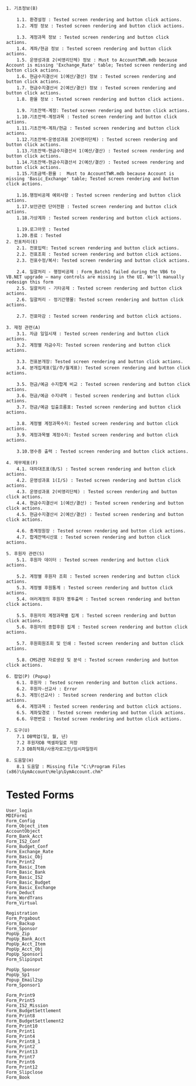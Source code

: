 

```
1. 기초정보(B)

	1.1. 환경설정 : Tested screen rendering and button click actions.
	1.2. 계정 정보 : Tested screen rendering and button click actions.
	
	1.3. 계정과목 정보 : Tested screen rendering and button click actions.
	1.4. 계좌/현금 정보 : Tested screen rendering and button click actions.
	1.5. 운영성과표 2(비영리단체) 정보 : Must to AccountTWR.mdb because Account is missing 'Exchange_Rate' table; Tested screen rendering and button click actions.
	1.6. 현금수지결산서 1(예산/결산) 정보 : Tested screen rendering and button click actions.
	1.7. 현금수지결산서 2(예산/결산) 정보 : Tested screen rendering and button click actions.
	1.8. 환율 정보 : Tested screen rendering and button click actions.
		
	1.9. 기초잔액-계정: Tested screen rendering and button click actions.
	1.10.기초잔액-계정과목 : Tested screen rendering and button click actions.
	1.11.기초잔액-계좌/현금 : Tested screen rendering and button click actions.
	1.12.기초잔액-운영성과표 2(비영리단체) : Tested screen rendering and button click actions.
	1.13.기초잔액-현금수지결산서 1(예산/결산) : Tested screen rendering and button click actions.
	1.14.기초잔액-현금수지결산서 2(예산/결산) : Tested screen rendering and button click actions.
	1.15.기초금액-환율 :  Must to AccountTWR.mdb because Account is missing 'Basic_Exchange' table; Tested screen rendering and button click actions.
		
	1.16.행정비공제 예외사항 : Tested screen rendering and button click actions.
	1.17.보안관련 단어전환 : Tested screen rendering and button click actions.
	1.18.가상계좌 : Tested screen rendering and button click actions.
		
	1.19.로그아웃 : Tested
	1.20.종료 : Tested
2. 전표처리(E) 	
	2.1. 전표입력: Tested screen rendering and button click actions.
	2.2. 전표조회 : Tested screen rendering and button click actions.
	2.3. 전표수정/복사: Tested screen rendering and button click actions.
   
	2.4. 일괄처리 - 행정비공제 : Form_Batch1 failed during the VB6 to VB.NET upgrade — many controls are missing in the UI. We'll manually redesign this form
	2.5. 일괄처리 - 기타공제 : Tested screen rendering and button click actions.
	2.6. 일괄처리 - 정기간행물: Tested screen rendering and button click actions.
   
	2.7. 전표마감 : Tested screen rendering and button click actions.
	
3. 재정 관련(A) 	
	3.1. 자금 일일시재 : Tested screen rendering and button click actions.
	3.2. 계정별 자금수지: Tested screen rendering and button click actions.
   
	3.3. 전표분개장: Tested screen rendering and button click actions.
	3.4. 분개집계표(일/주/월계표): Tested screen rendering and button click actions.
   
	3.5. 현금/예금 수지합계 비교 : Tested screen rendering and button click actions.
	3.6. 현금/예금 수지내역 : Tested screen rendering and button click actions.
	3.7. 현금/예금 입출흐름표: Tested screen rendering and button click actions.

	3.8. 계정별 계정과목수지: Tested screen rendering and button click actions.
	3.9. 계정과목별 계정수지: Tested screen rendering and button click actions.
   
	3.10.영수증 출력 : Tested screen rendering and button click actions.
	
4. 재무제표(F)  	
	4.1. 대차대조표(B/S) : Tested screen rendering and button click actions.
	4.2. 운영성과표 1(I/S) : Tested screen rendering and button click actions.       
	4.3. 운영성과표 2(비영리단체) : Tested screen rendering and button click actions.
	4.4. 현금수지결산서 1(예산/결산) : Tested screen rendering and button click actions.
	4.5. 현금수지결산서 2(예산/결산) : Tested screen rendering and button click actions.
   
	4.6. 총계정원장 : Tested screen rendering and button click actions.
	4.7. 합계잔액시산표 : Tested screen rendering and button click actions.

5. 후원자 관련(S) 	
	5.1. 후원자 데이터 : Tested screen rendering and button click actions.
   
	5.2. 계정별 후원자 조회 : Tested screen rendering and button click actions.
	5.3. 계정별 후원통계 : Tested screen rendering and button click actions.
	5.4. 여러계정의 후원자 봉투출력 : Tested screen rendering and button click actions.
   
	5.5. 후원자의 계정과목별 집계 : Tested screen rendering and button click actions.
	5.6. 후원자의 종합후원 집계 : Tested screen rendering and button click actions.
   
	5.7. 후원회원조회 및 인쇄 : Tested screen rendering and button click actions.
   
	5.8. CMS관련 자료생성 및 분석 : Tested screen rendering and button click actions.
	
6. 팝업(P) (Popup)	
	6.1. 후원자 : Tested screen rendering and button click actions.
	6.2. 후원자-선교사 : Error
	6.3. 계정(선교사) : Tested screen rendering and button click actions.
	6.4. 계정과목 : Tested screen rendering and button click actions.
	6.5. 계좌및경로 : Tested screen rendering and button click actions.
	6.6. 우편번호 : Tested screen rendering and button click actions.

7. 도구(U)
	7.1 DB백업(일, 월, 년)
	7.2 후원자DB 엑셀파일로 저장
	7.3 DB최적화/사용자로그인/임시파일정리

8. 도움말(H)
	8.1 도움말 : Missing file "C:\Program Files (x86)\GymAccount\Help\GymAccount.chm"
```

# Tested Forms	

	User_login
	MDIForm1
	Form_Config
	Form_Object_item
	AccountObject
	Form_Bank_Acct
	Form_IS2_Conf
	Form_Budget_Conf
	Form_Exchange_Rate
	Form_Basic_Obj
	Form_Print2
	Form_Basic_Item
	Form_Basic_Bank
	Form_Basic_IS2
	Form_Basic_Budget
	Form_Basic_Exchange
	Form_Deduct
	Form_WordTrans
	Form_Virtual
	
	Registration
	Form_Prgabout
	Form_Backup
	Form_Sponsor
	PopUp_Zip
	PopUp_Bank_Acct
	PopUp_Acct_Item
	PopUp_Acct_Obj
	PopUp_Sponsor1
	Form_Slipinput
	
	PopUp_Sponsor
	PopUp_Sp1
	Popup_Email2sp
	Form_Sponsor1
 
	Form_Print9
	Form_Print5
	Form_IS2_Mission
	Form_BudgetSettlement
	Form_Print8
	Form_BudgetSettlement2
	Form_Print10
	Form_Print1
	Form_Print4
	Form_Print8_1
	Form_Print2
	Form_Print13
	Form_Print7
	Form_Print6
	Form_Print12
	Form_Slipclose
	Form_Book


